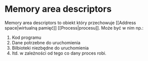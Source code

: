 # Memory area descriptors
Memory area descriptors to obiekt który przechowuje [[Address space|wirtualną pamięć]] [[Process|procesu]]. Może być w nim np.:
1. Kod programu
2. Dane potrzebne do uruchomienia
3. Bilbioteki niezbędne do uruchomienia
4. Itd. w zależności od tego co dany proces robi.
